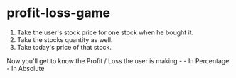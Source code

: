 # profit-loss-game

1. Take the user's stock price for one stock when he bought it.
2. Take the stocks quantity as well.
3. Take today's price of that stock.

Now you'll get to know the Profit / Loss the user is making -
    - In Percentage
    - In Absolute